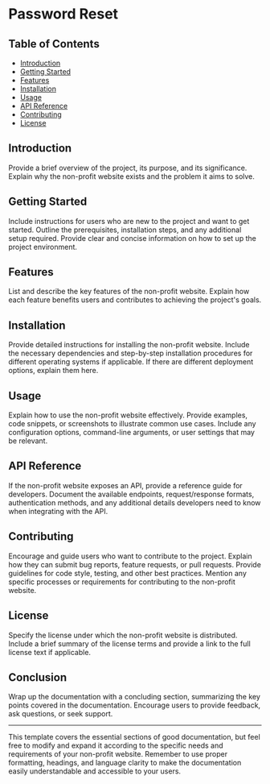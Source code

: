 # Password Reset

## Table of Contents
- [Introduction](#introduction)
- [Getting Started](#getting-started)
- [Features](#features)
- [Installation](#installation)
- [Usage](#usage)
- [API Reference](#api-reference)
- [Contributing](#contributing)
- [License](#license)

## Introduction
Provide a brief overview of the project, its purpose, and its significance. Explain why the non-profit website exists and the problem it aims to solve.

## Getting Started
Include instructions for users who are new to the project and want to get started. Outline the prerequisites, installation steps, and any additional setup required. Provide clear and concise information on how to set up the project environment.

## Features
List and describe the key features of the non-profit website. Explain how each feature benefits users and contributes to achieving the project's goals.

## Installation
Provide detailed instructions for installing the non-profit website. Include the necessary dependencies and step-by-step installation procedures for different operating systems if applicable. If there are different deployment options, explain them here.

## Usage
Explain how to use the non-profit website effectively. Provide examples, code snippets, or screenshots to illustrate common use cases. Include any configuration options, command-line arguments, or user settings that may be relevant.

## API Reference
If the non-profit website exposes an API, provide a reference guide for developers. Document the available endpoints, request/response formats, authentication methods, and any additional details developers need to know when integrating with the API.

## Contributing
Encourage and guide users who want to contribute to the project. Explain how they can submit bug reports, feature requests, or pull requests. Provide guidelines for code style, testing, and other best practices. Mention any specific processes or requirements for contributing to the non-profit website.

## License
Specify the license under which the non-profit website is distributed. Include a brief summary of the license terms and provide a link to the full license text if applicable.

## Conclusion
Wrap up the documentation with a concluding section, summarizing the key points covered in the documentation. Encourage users to provide feedback, ask questions, or seek support.

---

This template covers the essential sections of good documentation, but feel free to modify and expand it according to the specific needs and requirements of your non-profit website. Remember to use proper formatting, headings, and language clarity to make the documentation easily understandable and accessible to your users.
